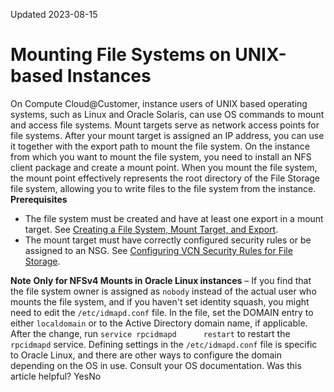 Updated 2023-08-15
# Mounting File Systems on UNIX-based Instances
On Compute Cloud@Customer, instance users of UNIX based operating systems, such as Linux and Oracle Solaris, can use OS commands to mount and access file systems.
Mount targets serve as network access points for file systems. After your mount target is assigned an IP address, you can use it together with the export path to mount the file system. 
On the instance from which you want to mount the file system, you need to install an NFS client package and create a mount point. When you mount the file system, the mount point effectively represents the root directory of the File Storage file system, allowing you to write files to the file system from the instance. 
**Prerequisites**
  * The file system must be created and have at least one export in a mount target. See [Creating a File System, Mount Target, and Export](https://docs.oracle.com/en-us/iaas/compute-cloud-at-customer/topics/file/creating-a-file-system-mount-target-and-export.htm#creating-a-file-system-mount-target-and-export "On Compute Cloud@Customer, you can use this task flow to perform all the tasks that are required to create a file system and make it available for instances.").
  * The mount target must have correctly configured security rules or be assigned to an NSG. See [Configuring VCN Security Rules for File Storage](https://docs.oracle.com/en-us/iaas/compute-cloud-at-customer/topics/file/configuring-vcn-security-rules-for-file-storage.htm#configuring-vcn-security-rules-for-file-storage "On Compute Cloud@Customer, you can add the required rules to a preexisting security list associated with a subnet, such as the default security list that is created along with the VCN.").


**Note**
**Only for NFSv4 Mounts in Oracle Linux instances** – If you find that the file system owner is assigned as `nobody` instead of the actual user who mounts the file system, and if you haven't set identity squash, you might need to edit the `/etc/idmapd.conf` file. In the file, set the DOMAIN entry to either `localdomain` or to the Active Directory domain name, if applicable. After the change, run `service rpcidmapd      restart` to restart the `rpcidmapd` service. 
Defining settings in the `/etc/idmapd.conf` file is specific to Oracle Linux, and there are other ways to configure the domain depending on the OS in use. Consult your OS documentation.
Was this article helpful?
YesNo

